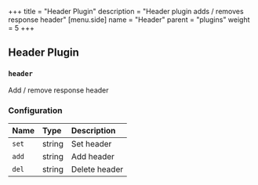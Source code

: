 +++
title = "Header Plugin"
description = "Header plugin adds / removes response header"
[menu.side]
  name = "Header"
  parent = "plugins"
  weight = 5
+++

## Header Plugin

### `header`

Add / remove response header

### Configuration

Name | Type | Description
:--- | :--- | :----------
`set` | string | Set header
`add` | string | Add header
`del` | string | Delete header
